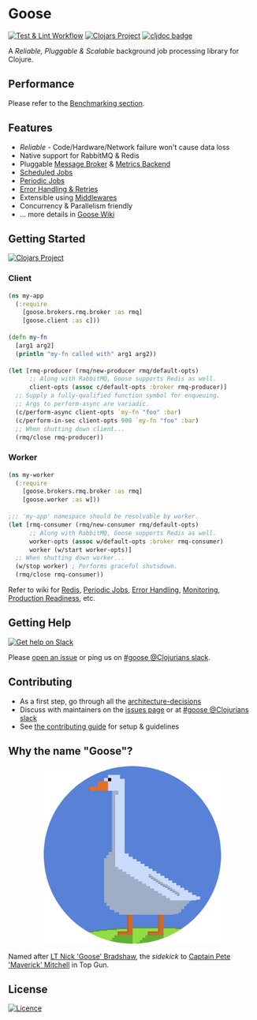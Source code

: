 Goose
=========
[![Test & Lint Workflow](https://github.com/nilenso/goose/actions/workflows/test_lint.yml/badge.svg)](https://github.com/nilenso/goose/actions/workflows/test_lint.yml)
[![Clojars Project](https://img.shields.io/clojars/v/com.nilenso/goose.svg)](https://clojars.org/com.nilenso/goose)
[![cljdoc badge](https://cljdoc.org/badge/com.nilenso/goose)](https://cljdoc.org/d/com.nilenso/goose)

A *Reliable, Pluggable & Scalable* background job processing library for Clojure.

Performance
---------
Please refer to the [Benchmarking section](https://github.com/nilenso/goose/tree/main/perf).

Features
---------
- *Reliable* - Code/Hardware/Network failure won't cause data loss
- Native support for RabbitMQ & Redis
- Pluggable [Message Broker](https://github.com/nilenso/goose/wiki/Guide-to-Message-Broker-Integration) & [Metrics Backend](https://github.com/nilenso/goose/wiki/Guide-to-Custom-Metrics-Backend)
- [Scheduled Jobs](https://github.com/nilenso/goose/wiki/Scheduled-Jobs)
- [Periodic Jobs](https://github.com/nilenso/goose/wiki/Periodic-Jobs)
- [Error Handling & Retries](https://github.com/nilenso/goose/wiki/Error-Handling-&-Retries)
- Extensible using [Middlewares](https://github.com/nilenso/goose/wiki/Middlewares)
- Concurrency & Parallelism friendly
- ... more details in [Goose Wiki](https://github.com/nilenso/goose/wiki)

Getting Started
---------

[![Clojars Project](https://img.shields.io/clojars/v/com.nilenso/goose.svg?labelColor=283C67&color=729AD1&style=for-the-badge&logo=clojure&logoColor=fff)](https://clojars.org/com.nilenso/goose)

### Client

```Clojure
(ns my-app
  (:require 
    [goose.brokers.rmq.broker :as rmq]
    [goose.client :as c]))

(defn my-fn
  [arg1 arg2]
  (println "my-fn called with" arg1 arg2))

(let [rmq-producer (rmq/new-producer rmq/default-opts)
      ;; Along with RabbitMQ, Goose supports Redis as well.
      client-opts (assoc c/default-opts :broker rmq-producer)]
  ;; Supply a fully-qualified function symbol for enqueuing.
  ;; Args to perform-async are variadic.
  (c/perform-async client-opts `my-fn "foo" :bar)
  (c/perform-in-sec client-opts 900 `my-fn "foo" :bar)
  ;; When shutting down client...
  (rmq/close rmq-producer))
```

### Worker

```Clojure
(ns my-worker
  (:require
    [goose.brokers.rmq.broker :as rmq]
    [goose.worker :as w]))

;;; 'my-app' namespace should be resolvable by worker.
(let [rmq-consumer (rmq/new-consumer rmq/default-opts)
      ;; Along with RabbitMQ, Goose supports Redis as well.
      worker-opts (assoc w/default-opts :broker rmq-consumer)
      worker (w/start worker-opts)]
  ;; When shutting down worker...
  (w/stop worker) ; Performs graceful shutsdown.
  (rmq/close rmq-consumer))
```
Refer to wiki for [Redis](https://github.com/nilenso/goose/wiki/Redis), [Periodic Jobs](https://github.com/nilenso/goose/wiki/Periodic-Jobs), [Error Handling](https://github.com/nilenso/goose/wiki/Error-Handling-&-Retries), [Monitoring](https://github.com/nilenso/goose/wiki/Monitoring-&-Alerting), [Production Readiness](https://github.com/nilenso/goose/wiki/Production-Readiness), etc.  

Getting Help
---------
[![Get help on Slack](http://img.shields.io/badge/slack-clojurians%20%23goose-F49109?labelColor=3c0c3c&logo=slack&style=for-the-badge)](https://clojurians.slack.com/channels/goose)

Please [open an issue](https://github.com/nilenso/goose/issues/new) or ping us on [#goose @Clojurians slack](https://clojurians.slack.com/channels/goose).

Contributing
---------
- As a first step, go through all the [architecture-decisions](https://github.com/nilenso/goose/tree/main/architecture-decisions)
- Discuss with maintainers on the [issues page](https://github.com/nilenso/goose/issues) or at [#goose @Clojurians slack](https://clojurians.slack.com/channels/goose)
- See [the contributing guide](https://github.com/nilenso/goose/blob/main/CONTRIBUTING.md) for setup & guidelines

Why the name "Goose"?
---------
<p align="center">
  <img src="logo/goose-round@2x.png" width="360">
</p>

Named after [LT Nick 'Goose' Bradshaw](https://topgun.fandom.com/wiki/Nick_Bradshaw), the _sidekick_ to [Captain Pete 'Maverick' Mitchell](https://topgun.fandom.com/wiki/Pete_Mitchell) in Top Gun.

License
---------
[![Licence](https://img.shields.io/github/license/Ileriayo/markdown-badges?style=for-the-badge)](./LICENSE)
